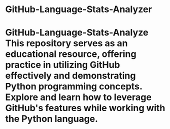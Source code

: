 # GitHub-Language-Stats-Analyzer
 # GitHub-Language-Stats-Analyze  This repository serves as an educational resource, offering practice in utilizing GitHub effectively and demonstrating Python programming concepts. Explore and learn how to leverage GitHub's features while working with the Python language.
